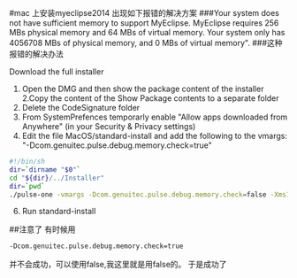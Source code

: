 #mac 上安装myeclipse2014 出现如下报错的解决方案
###Your system does not have sufficient memory to support MyEclipse. MyEclipse requires 256 MBs physical memory and 64 MBs of virtual memory. Your system only has 4056708 MBs of physical memory, and 0 MBs of virtual memory".
###这种报错的解决办法

Download the full installer
1. Open the DMG and then show the package content of the installer
2.Copy the content of the Show Package contents to a separate folder
3. Delete the CodeSignature folder
4. From SystemPrefences temporarly enable "Allow apps downloaded from Anywhere" (in your Security & Privacy settings)
5. Edit the file MacOS/standard-install and add the following to the vmargs: "-Dcom.genuitec.pulse.debug.memory.check=true"
```sh
#!/bin/sh
dir=`dirname "$0"`
cd "${dir}/../Installer"
dir=`pwd`
./pulse-one -vmargs -Dcom.genuitec.pulse.debug.memory.check=false -Xms192m -Xmx256m -XX:MaxPermSize=128m -d32 -XstartOnFirstThread -Dorg.eclipse.swt.internal.carbon.smallFonts "-Dpulse.settings.directory=${dir}/../Settings" "-Dpulse.artifact.bin.path=${dir}/../Resources/artifacts.bin" "-Dpulse.installer.directory=${dir}" &

```
6. Run standard-install


##注意了
有时候用
```sh
-Dcom.genuitec.pulse.debug.memory.check=true
```
并不会成功，可以使用false,我这里就是用false的。
于是成功了
